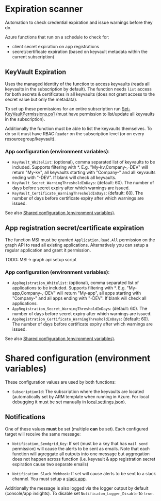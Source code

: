 # Expiration scanner

Automation to check credential expiration and issue warnings before they do.

Azure functions that run on a schedule to check for:

- client secret expiration on app registrations
- secret/certificate expiration (based on keyvault metadata within the current subscription)

## KeyVault Expiration

Uses the managed identity of the function to access keyvaults (reads all keyvaults in the subscription by default). The function needs `list` access for both secrets & certificates in all keyvaults (does not grant access to the secret value but only the metadata).

To set up these permissions for an entire subscription run [Set-KeyVaultPermissions.ps1](./Set-KeyVaultPermissions.ps1) (must have permission to list/update all keyvaults in the subscription).

Additionally the function must be able to list the keyvaults themselves. To do so it must have RBAC `Reader` on the subscription level (or on every resourcegroup/keyvault).

### App configuration (environment variables):

- `KeyVault_Whitelist`: (optional), comma separated list of keyvaults to be included. Supports filtering with \*. E.g. "My-kv,Company-*,*-DEV" will return "My-kv", all keyvaults starting with "Company-" and all keyvaults ending with "-DEV". If blank will check all keyvaults.
- `KeyVault_Secret_WarningThresholdInDays`: (default: 60). The number of days before secret expiry after which warnings are issued.
- `KeyVault_Certificate_WarningThresholdInDays`: (default: 60). The number of days before certificate expiry after which warnings are issued.

See also [Shared configuration (environment variables)](#Shared-configuration-(environment-variables)).

## App registration secret/certificate expiration

The function MSI must be granted `Application.Read.All` permission on the graph API to read all existing applications. Alternatively you can setup a regular application and grant it permission.

TODO: MSI-> graph api setup script

### App configuration (environment variables):

- `AppRegistration_Whitelist`: (optional), comma separated list of applications to be included. Supports filtering with \*. E.g. "My-app,Company-*,*-DEV" will return "My-app", all apps starting with "Company-" and all apps ending with "-DEV". If blank will check all applications.
- `AppRegistration_Secret_WarningThresholdInDays`: (default: 60). The number of days before secret expiry after which warnings are issued.
- `AppRegistration_Certificate_WarningThresholdInDays`: (default: 60). The number of days before certificate expiry after which warnings are issued.

See also [Shared configuration (environment variables)](#Shared-configuration-(environment-variables)).

# Shared configuration (environment variables)

These configuration values are used by both functions:

- `SubscriptionId`: The subscription where the keyvaults are located (automatically set by ARM template when running in Azure. For local debugging it must be set manually in [local.settings.json](./ExpirationScanner/local.settings.json)).

## Notifications

One of these values **must** be set (multiple **can** be set). Each configured target will receive the same message:

- `Notification_Sendgrid_Key`: If set (must be a key that has `mail send` permission) will cause the alerts to be sent as emails. Note that each function will agreggate all outputs into one message but aggregation does not happen across function (i.e. keyvault & app registration secret expiration cause two separate emails)

- `Notification_Slack_Webhook`: If set will cause alerts to be sent to a slack channel. You must setup a [slack app](https://api.slack.com/messaging/webhooks).

Additionally the message is also logged via the logger output by default (console/app insights). To disable set `Notificaton_Logger_Disable` to `true`.